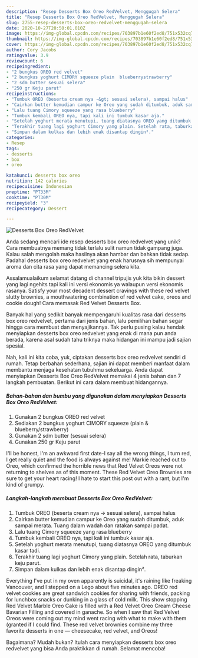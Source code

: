 ```yaml
---
description: "Resep Desserts Box Oreo RedVelvet, Menggugah Selera"
title: "Resep Desserts Box Oreo RedVelvet, Menggugah Selera"
slug: 2755-resep-desserts-box-oreo-redvelvet-menggugah-selera
date: 2020-10-27T20:50:01.010Z
image: https://img-global.cpcdn.com/recipes/703897b1e60f2ed8/751x532cq70/desserts-box-oreo-redvelvet-foto-resep-utama.jpg
thumbnail: https://img-global.cpcdn.com/recipes/703897b1e60f2ed8/751x532cq70/desserts-box-oreo-redvelvet-foto-resep-utama.jpg
cover: https://img-global.cpcdn.com/recipes/703897b1e60f2ed8/751x532cq70/desserts-box-oreo-redvelvet-foto-resep-utama.jpg
author: Cory Jacobs
ratingvalue: 3.9
reviewcount: 6
recipeingredient:
- "2 bungkus OREO red velvet"
- "2 bungkus yoghurt CIMORY squeeze plain  blueberrystrawberry"
- "2 sdm butter sesuai selera"
- "250 gr Keju parut"
recipeinstructions:
- "Tumbuk OREO (beserta cream nya -&gt; sesuai selera), sampai halus"
- "Cairkan butter kemudian campur ke Oreo yang sudah ditumbuk, aduk sampai merata. Tuang dalam wadah dan ratakan sampai padat."
- "Lalu tuang Cimory squeeze yang rasa blueberry"
- "Tumbuk kembali OREO nya, tapi kali ini tumbuk kasar aja."
- "Setelah yoghurt merata menutupi, tuang diatasnya OREO yang ditumbuk kasar tadi."
- "Terakhir tuang lagi yoghurt Cimory yang plain. Setelah rata, taburkan keju parut."
- "Simpan dalam kulkas dan lebih enak disantap dingin²."
categories:
- Resep
tags:
- desserts
- box
- oreo

katakunci: desserts box oreo 
nutrition: 142 calories
recipecuisine: Indonesian
preptime: "PT33M"
cooktime: "PT30M"
recipeyield: "3"
recipecategory: Dessert

---
```



![Desserts Box Oreo RedVelvet](https://img-global.cpcdn.com/recipes/703897b1e60f2ed8/751x532cq70/desserts-box-oreo-redvelvet-foto-resep-utama.jpg)

Anda sedang mencari ide resep desserts box oreo redvelvet yang unik? Cara membuatnya memang tidak terlalu sulit namun tidak gampang juga. Kalau salah mengolah maka hasilnya akan hambar dan bahkan tidak sedap. Padahal desserts box oreo redvelvet yang enak harusnya sih mempunyai aroma dan cita rasa yang dapat memancing selera kita.

Assalamualaikum selamat datang di channel tripujis yuk kita bikin dessert yang lagi ngehits tapi kali ini versi ekonomis ya walaupun versi ekonomis rasanya. Satisfy your most decadent dessert cravings with these red velvet slutty brownies, a mouthwatering combination of red velvet cake, oreos and cookie dough! Cara memasak Red Velvet Desserts Box.

Banyak hal yang sedikit banyak mempengaruhi kualitas rasa dari desserts box oreo redvelvet, pertama dari jenis bahan, lalu pemilihan bahan segar hingga cara membuat dan menyajikannya. Tak perlu pusing kalau hendak menyiapkan desserts box oreo redvelvet yang enak di mana pun anda berada, karena asal sudah tahu triknya maka hidangan ini mampu jadi sajian spesial.


Nah, kali ini kita coba, yuk, ciptakan desserts box oreo redvelvet sendiri di rumah. Tetap berbahan sederhana, sajian ini dapat memberi manfaat dalam membantu menjaga kesehatan tubuhmu sekeluarga. Anda dapat menyiapkan Desserts Box Oreo RedVelvet memakai 4 jenis bahan dan 7 langkah pembuatan. Berikut ini cara dalam membuat hidangannya.

<!--inarticleads1-->

##### Bahan-bahan dan bumbu yang digunakan dalam menyiapkan Desserts Box Oreo RedVelvet:

1. Gunakan 2 bungkus OREO red velvet
1. Sediakan 2 bungkus yoghurt CIMORY squeeze (plain &amp; blueberry/strawberry)
1. Gunakan 2 sdm butter (sesuai selera)
1. Gunakan 250 gr Keju parut


I&#39;ll be honest, I&#39;m an awkward first date-I say all the wrong things, I turn red, I get really quiet and the food is always against me! Markie reached out to Oreo, which confirmed the horrible news that Red Velvet Oreos were not returning to shelves as of this moment. These Red Velvet Oreo Brownies are sure to get your heart racing! I hate to start this post out with a rant, but I&#39;m kind of grumpy. 

<!--inarticleads2-->

##### Langkah-langkah membuat Desserts Box Oreo RedVelvet:

1. Tumbuk OREO (beserta cream nya -&gt; sesuai selera), sampai halus
1. Cairkan butter kemudian campur ke Oreo yang sudah ditumbuk, aduk sampai merata. Tuang dalam wadah dan ratakan sampai padat.
1. Lalu tuang Cimory squeeze yang rasa blueberry
1. Tumbuk kembali OREO nya, tapi kali ini tumbuk kasar aja.
1. Setelah yoghurt merata menutupi, tuang diatasnya OREO yang ditumbuk kasar tadi.
1. Terakhir tuang lagi yoghurt Cimory yang plain. Setelah rata, taburkan keju parut.
1. Simpan dalam kulkas dan lebih enak disantap dingin².


Everything I&#39;ve put in my oven apparently is suicidal, it&#39;s raining like freaking Vancouver, and I stepped on a Lego about five minutes ago. OREO red velvet cookies are great sandwich cookies for sharing with friends, packing for lunchbox snacks or dunking in a glass of cold milk. This show stopping Red Velvet Marble Oreo Cake is filled with a Red Velvet Oreo Cream Cheese Bavarian Filling and covered in ganache. So when I saw that Red Velvet Oreos were coming out my mind went racing with what to make with them (granted if I could find. These red velvet brownies combine my three favorite desserts in one — cheesecake, red velvet, and Oreos! 

Bagaimana? Mudah bukan? Itulah cara menyiapkan desserts box oreo redvelvet yang bisa Anda praktikkan di rumah. Selamat mencoba!
